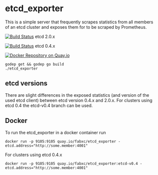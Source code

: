 # etcd_exporter

This is a simple server that frequently scrapes statistics from all members of an etcd cluster
and exposes them for to be scraped by Prometheus.

[![Build Status](https://travis-ci.org/fabxc/etcd_exporter.png?branch=master)](https://travis-ci.org/fabxc/etcd_exporter) etcd 2.0.x

[![Build Status](https://travis-ci.org/fabxc/etcd_exporter.png?branch=etcd-v0.4)](https://travis-ci.org/fabxc/etcd_exporter) etcd 0.4.x

[![Docker Repository on Quay.io](https://quay.io/repository/coreos/etcd-git/status "Docker Repository on Quay.io")](https://quay.io/repository/coreos/etcd-git)

```
godep get && godep go build
./etcd_exporter
```

## etcd versions

There are slight differences in the exposed statistics (and version of the used etcd client)
between etcd version 0.4.x and 2.0.x.
For clusters using etcd 0.4 the etcd-v0.4 branch can be used.

## Docker

To run the etcd_exporter in a docker container run

```
docker run -p 9105:9105 quay.io/fabxc/etcd_exporter -etcd.address="http://some.member:4001"
```

For clusters using etcd 0.4.x

```
docker run -p 9105:9105 quay.io/fabxc/etcd_exporter:etcd-v0.4 -etcd.address="http://some.member:4001"
```